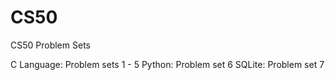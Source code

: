 # CS50
CS50 Problem Sets

C Language: Problem sets 1 - 5
Python: Problem set 6
SQLite: Problem set 7
